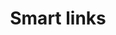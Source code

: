 ---
layout: page
title: Smart links
permalink: /js_css_docs/smart_link/
exclude: true
referenceId: js_css_docs_smart_link
sitemap:
    exclude: true
---